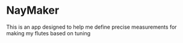 # NayMaker
This is an app designed to help me define precise measurements for making my flutes based on tuning 
